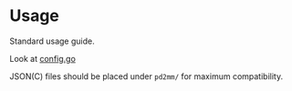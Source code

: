 # Usage
Standard usage guide.

Look at [config.go](./internal/data/config.go)

JSON(C) files should be placed under `pd2mm/` for maximum compatibility.
